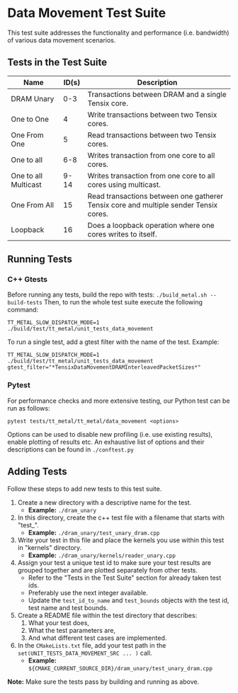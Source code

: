 # Data Movement Test Suite

This test suite addresses the functionality and performance (i.e. bandwidth) of various data movement scenarios.

## Tests in the Test Suite

| Name                 | ID(s) | Description                                                                          |
| ----------           | ----- | ----------------------------------------------------                                 |
| DRAM Unary           | 0-3   | Transactions between DRAM and a single Tensix core.                                  |
| One to One           | 4     | Write transactions between two Tensix cores.                                         |
| One From One         | 5     | Read transactions between two Tensix cores.                                          |
| One to all           | 6-8   | Writes transaction from one core to all cores.                                       |
| One to all Multicast | 9-14  | Writes transaction from one core to all cores using multicast.                       |
| One From All         | 15    | Read transactions between one gatherer Tensix core and multiple sender Tensix cores. |
| Loopback             | 16    | Does a loopback operation where one cores writes to itself.                          |

## Running Tests
### C++ Gtests
Before running any tests, build the repo with tests: ```./build_metal.sh --build-tests```
Then, to run the whole test suite execute the following command:
```
TT_METAL_SLOW_DISPATCH_MODE=1 ./build/test/tt_metal/unit_tests_data_movement
```

To run a single test, add a gtest filter with the name of the test. Example:
```
TT_METAL_SLOW_DISPATCH_MODE=1 ./build/test/tt_metal/unit_tests_data_movement gtest_filter="*TensixDataMovementDRAMInterleavedPacketSizes*"
```

### Pytest
For performance checks and more extensive testing, our Python test can be run as follows:
```
pytest tests/tt_metal/tt_metal/data_movement <options>
```

Options can be used to disable new profiling (i.e. use existing results), enable plotting of results etc.
An exhaustive list of options and their descriptions can be found in `./conftest.py`

## Adding Tests
Follow these steps to add new tests to this test suite.

1. Create a new directory with a descriptive name for the test.
    - **Example:** `./dram_unary`
2. In this directory, create the c++ test file with a filename that starts with "test_".
    - **Example:** `./dram_unary/test_unary_dram.cpp`
3. Write your test in this file and place the kernels you use within this test in "kernels" directory.
    - **Example:** `./dram_unary/kernels/reader_unary.cpp`
4. Assign your test a unique test id to make sure your test results are grouped together and are plotted separately from other tests.
    - Refer to the "Tests in the Test Suite" section for already taken test ids.
    - Preferably use the next integer available.
    - Update the `test_id_to_name` and `test_bounds` objects with the test id, test name and test bounds.
5. Create a README file within the test directory that describes:
    1. What your test does,
    2. What the test parameters are,
    3. And what different test cases are implemented.
6. In the `CMakeLists.txt` file, add your test path in the `set(UNIT_TESTS_DATA_MOVEMENT_SRC ... )` call.
    - **Example:** `${CMAKE_CURRENT_SOURCE_DIR}/dram_unary/test_unary_dram.cpp`

**Note:** Make sure the tests pass by building and running as above.
